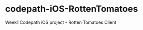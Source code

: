 codepath-iOS-RottenTomatoes
===========================

Week1 Codepath iOS project - Rotten Tomatoes Client
